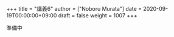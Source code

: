 +++
title = "講義6"
author = ["Noboru Murata"]
date = 2020-09-19T00:00:00+09:00
draft = false
weight = 1007
+++

準備中